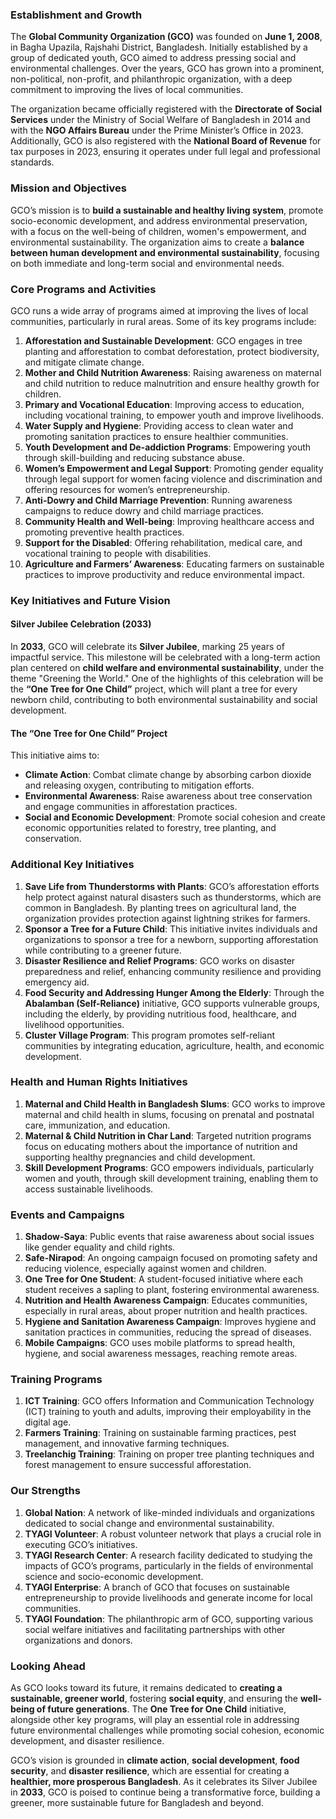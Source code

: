 ### Establishment and Growth

The **Global Community Organization (GCO)** was founded on **June 1, 2008**, in Bagha Upazila, Rajshahi District, Bangladesh. Initially established by a group of dedicated youth, GCO aimed to address pressing social and environmental challenges. Over the years, GCO has grown into a prominent, non-political, non-profit, and philanthropic organization, with a deep commitment to improving the lives of local communities.

The organization became officially registered with the **Directorate of Social Services** under the Ministry of Social Welfare of Bangladesh in 2014 and with the **NGO Affairs Bureau** under the Prime Minister’s Office in 2023. Additionally, GCO is also registered with the **National Board of Revenue** for tax purposes in 2023, ensuring it operates under full legal and professional standards.

### Mission and Objectives

GCO’s mission is to **build a sustainable and healthy living system**, promote socio-economic development, and address environmental preservation, with a focus on the well-being of children, women's empowerment, and environmental sustainability. The organization aims to create a **balance between human development and environmental sustainability**, focusing on both immediate and long-term social and environmental needs.

### Core Programs and Activities

GCO runs a wide array of programs aimed at improving the lives of local communities, particularly in rural areas. Some of its key programs include:

1. **Afforestation and Sustainable Development**: GCO engages in tree planting and afforestation to combat deforestation, protect biodiversity, and mitigate climate change.
2. **Mother and Child Nutrition Awareness**: Raising awareness on maternal and child nutrition to reduce malnutrition and ensure healthy growth for children.
3. **Primary and Vocational Education**: Improving access to education, including vocational training, to empower youth and improve livelihoods.
4. **Water Supply and Hygiene**: Providing access to clean water and promoting sanitation practices to ensure healthier communities.
5. **Youth Development and De-addiction Programs**: Empowering youth through skill-building and reducing substance abuse.
6. **Women’s Empowerment and Legal Support**: Promoting gender equality through legal support for women facing violence and discrimination and offering resources for women’s entrepreneurship.
7. **Anti-Dowry and Child Marriage Prevention**: Running awareness campaigns to reduce dowry and child marriage practices.
8. **Community Health and Well-being**: Improving healthcare access and promoting preventive health practices.
9. **Support for the Disabled**: Offering rehabilitation, medical care, and vocational training to people with disabilities.
10. **Agriculture and Farmers’ Awareness**: Educating farmers on sustainable practices to improve productivity and reduce environmental impact.

### Key Initiatives and Future Vision

#### Silver Jubilee Celebration (2033)

In **2033**, GCO will celebrate its **Silver Jubilee**, marking 25 years of impactful service. This milestone will be celebrated with a long-term action plan centered on **child welfare and environmental sustainability**, under the theme "Greening the World." One of the highlights of this celebration will be the **“One Tree for One Child”** project, which will plant a tree for every newborn child, contributing to both environmental sustainability and social development.

#### The “One Tree for One Child” Project

This initiative aims to:

- **Climate Action**: Combat climate change by absorbing carbon dioxide and releasing oxygen, contributing to mitigation efforts.
- **Environmental Awareness**: Raise awareness about tree conservation and engage communities in afforestation practices.
- **Social and Economic Development**: Promote social cohesion and create economic opportunities related to forestry, tree planting, and conservation.

### Additional Key Initiatives

1. **Save Life from Thunderstorms with Plants**: GCO’s afforestation efforts help protect against natural disasters such as thunderstorms, which are common in Bangladesh. By planting trees on agricultural land, the organization provides protection against lightning strikes for farmers.
2. **Sponsor a Tree for a Future Child**: This initiative invites individuals and organizations to sponsor a tree for a newborn, supporting afforestation while contributing to a greener future.
3. **Disaster Resilience and Relief Programs**: GCO works on disaster preparedness and relief, enhancing community resilience and providing emergency aid.
4. **Food Security and Addressing Hunger Among the Elderly**: Through the **Abalamban (Self-Reliance)** initiative, GCO supports vulnerable groups, including the elderly, by providing nutritious food, healthcare, and livelihood opportunities.
5. **Cluster Village Program**: This program promotes self-reliant communities by integrating education, agriculture, health, and economic development.

### Health and Human Rights Initiatives

1. **Maternal and Child Health in Bangladesh Slums**: GCO works to improve maternal and child health in slums, focusing on prenatal and postnatal care, immunization, and education.
2. **Maternal & Child Nutrition in Char Land**: Targeted nutrition programs focus on educating mothers about the importance of nutrition and supporting healthy pregnancies and child development.
3. **Skill Development Programs**: GCO empowers individuals, particularly women and youth, through skill development training, enabling them to access sustainable livelihoods.

### Events and Campaigns

1. **Shadow-Saya**: Public events that raise awareness about social issues like gender equality and child rights.
2. **Safe-Nirapod**: An ongoing campaign focused on promoting safety and reducing violence, especially against women and children.
3. **One Tree for One Student**: A student-focused initiative where each student receives a sapling to plant, fostering environmental awareness.
4. **Nutrition and Health Awareness Campaign**: Educates communities, especially in rural areas, about proper nutrition and health practices.
5. **Hygiene and Sanitation Awareness Campaign**: Improves hygiene and sanitation practices in communities, reducing the spread of diseases.
6. **Mobile Campaigns**: GCO uses mobile platforms to spread health, hygiene, and social awareness messages, reaching remote areas.

### Training Programs

1. **ICT Training**: GCO offers Information and Communication Technology (ICT) training to youth and adults, improving their employability in the digital age.
2. **Farmers Training**: Training on sustainable farming practices, pest management, and innovative farming techniques.
3. **Treelanchig Training**: Training on proper tree planting techniques and forest management to ensure successful afforestation.

### Our Strengths

1. **Global Nation**: A network of like-minded individuals and organizations dedicated to social change and environmental sustainability.
2. **TYAGI Volunteer**: A robust volunteer network that plays a crucial role in executing GCO’s initiatives.
3. **TYAGI Research Center**: A research facility dedicated to studying the impacts of GCO’s programs, particularly in the fields of environmental science and socio-economic development.
4. **TYAGI Enterprise**: A branch of GCO that focuses on sustainable entrepreneurship to provide livelihoods and generate income for local communities.
5. **TYAGI Foundation**: The philanthropic arm of GCO, supporting various social welfare initiatives and facilitating partnerships with other organizations and donors.

### Looking Ahead

As GCO looks toward its future, it remains dedicated to **creating a sustainable, greener world**, fostering **social equity**, and ensuring the **well-being of future generations**. The **One Tree for One Child** initiative, alongside other key programs, will play an essential role in addressing future environmental challenges while promoting social cohesion, economic development, and disaster resilience.

GCO’s vision is grounded in **climate action**, **social development**, **food security**, and **disaster resilience**, which are essential for creating a **healthier, more prosperous Bangladesh**. As it celebrates its Silver Jubilee in **2033**, GCO is poised to continue being a transformative force, building a greener, more sustainable future for Bangladesh and beyond.